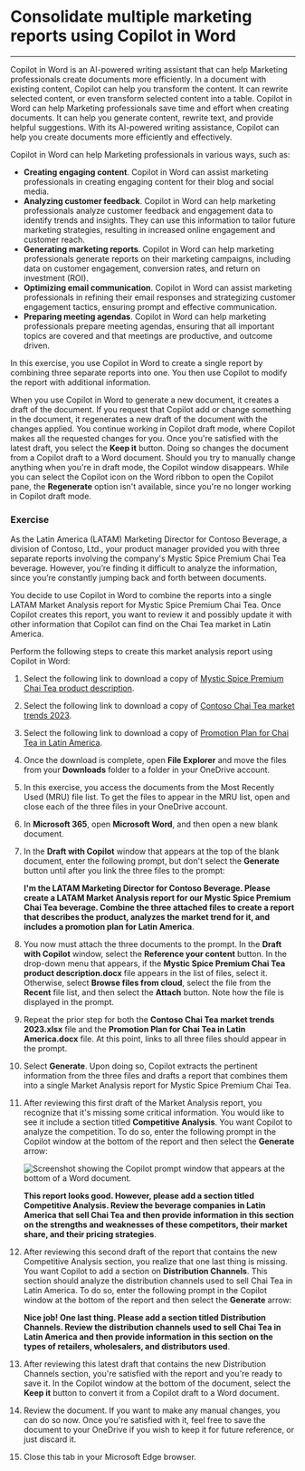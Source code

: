# Consolidate multiple marketing reports using Copilot in Word
---
Copilot in Word is an AI-powered writing assistant that can help Marketing professionals create documents more efficiently. In a document with existing content, Copilot can help you transform the content. It can rewrite selected content, or even transform selected content into a table. Copilot in Word can help Marketing professionals save time and effort when creating documents. It can help you generate content, rewrite text, and provide helpful suggestions. With its AI-powered writing assistance, Copilot can help you create documents more efficiently and effectively.

Copilot in Word can help Marketing professionals in various ways, such as:

 -  **Creating engaging content**. Copilot in Word can assist marketing professionals in creating engaging content for their blog and social media.
 -  **Analyzing customer feedback**. Copilot in Word can help marketing professionals analyze customer feedback and engagement data to identify trends and insights. They can use this information to tailor future marketing strategies, resulting in increased online engagement and customer reach.
 -  **Generating marketing reports**. Copilot in Word can help marketing professionals generate reports on their marketing campaigns, including data on customer engagement, conversion rates, and return on investment (ROI).
 -  **Optimizing email communication**. Copilot in Word can assist marketing professionals in refining their email responses and strategizing customer engagement tactics, ensuring prompt and effective communication.
 -  **Preparing meeting agendas**. Copilot in Word can help marketing professionals prepare meeting agendas, ensuring that all important topics are covered and that meetings are productive, and outcome driven.

In this exercise, you use Copilot in Word to create a single report by combining three separate reports into one. You then use Copilot to modify the report with additional information.

When you use Copilot in Word to generate a new document, it creates a draft of the document. If you request that Copilot add or change something in the document, it regenerates a new draft of the document with the changes applied. You continue working in Copilot draft mode, where Copilot makes all the requested changes for you. Once you're satisfied with the latest draft, you select the **Keep it** button. Doing so changes the document from a Copilot draft to a Word document. Should you try to manually change anything when you're in draft mode, the Copilot window disappears. While you can select the Copilot icon on the Word ribbon to open the Copilot pane, the **Regenerate** option isn't available, since you're no longer working in Copilot draft mode.

### Exercise

As the Latin America (LATAM) Marketing Director for Contoso Beverage, a division of Contoso, Ltd., your product manager provided you with three separate reports involving the company's Mystic Spice Premium Chai Tea beverage. However, you’re finding it difficult to analyze the information, since you’re constantly jumping back and forth between documents.

You decide to use Copilot in Word to combine the reports into a single LATAM Market Analysis report for Mystic Spice Premium Chai Tea. Once Copilot creates this report, you want to review it and possibly update it with other information that Copilot can find on the Chai Tea market in Latin America.

Perform the following steps to create this market analysis report using Copilot in Word:

1.  Select the following link to download a copy of [Mystic Spice Premium Chai Tea product description](https://edxinteractivepage.blob.core.windows.net/ms-4004/Mystic%20Spice%20Premium%20Chai%20Tea%20product%20description.docx).
2.  Select the following link to download a copy of [Contoso Chai Tea market trends 2023](https://edxinteractivepage.blob.core.windows.net/ms-4004/Contoso%20Chai%20Tea%20market%20trends%202023.docx).
3.  Select the following link to download a copy of [Promotion Plan for Chai Tea in Latin America](https://edxinteractivepage.blob.core.windows.net/ms-4004/Promotion%20Plan%20for%20Chai%20Tea%20in%20Latin%20America.docx).
4.  Once the download is complete, open **File Explorer** and move the files from your **Downloads** folder to a folder in your OneDrive account.
5.  In this exercise, you access the documents from the Most Recently Used (MRU) file list. To get the files to appear in the MRU list, open and close each of the three files in your OneDrive account.
6.  In **Microsoft 365**, open **Microsoft Word**, and then open a new blank document.
7.  In the **Draft with Copilot** window that appears at the top of the blank document, enter the following prompt, but don't select the **Generate** button until after you link the three files to the prompt:
    
    **I'm the LATAM Marketing Director for Contoso Beverage. Please create a LATAM Market Analysis report for our Mystic Spice Premium Chai Tea beverage. Combine the three attached files to create a report that describes the product, analyzes the market trend for it, and includes a promotion plan for Latin America**.
8.  You now must attach the three documents to the prompt. In the **Draft with Copilot** window, select the **Reference your content** button. In the drop-down menu that appears, if the **Mystic Spice Premium Chai Tea product description.docx** file appears in the list of files, select it. Otherwise, select **Browse files from cloud**, select the file from the **Recent** file list, and then select the **Attach** button. Note how the file is displayed in the prompt.
9.  Repeat the prior step for both the **Contoso Chai Tea market trends 2023.xlsx** file and the **Promotion Plan for Chai Tea in Latin America.docx** file. At this point, links to all three files should appear in the prompt.
10. Select **Generate**. Upon doing so, Copilot extracts the pertinent information from the three files and drafts a report that combines them into a single Market Analysis report for Mystic Spice Premium Chai Tea.
11. After reviewing this first draft of the Market Analysis report, you recognize that it's missing some critical information. You would like to see it include a section titled **Competitive Analysis**. You want Copilot to analyze the competition. To do so, enter the following prompt in the Copilot window at the bottom of the report and then select the **Generate** arrow:
    
    ![Screenshot showing the Copilot prompt window that appears at the bottom of a Word document.](https://github.com/MicrosoftLearning/APL-4004-Empower-workforce-copilot-use-cases/blob/master/Allfiles/media/copilot-window-word-a5ec12f6.png)
    
    
    **This report looks good. However, please add a section titled Competitive Analysis. Review the beverage companies in Latin America that sell Chai Tea and then provide information in this section on the strengths and weaknesses of these competitors, their market share, and their pricing strategies**.
12. After reviewing this second draft of the report that contains the new Competitive Analysis section, you realize that one last thing is missing. You want Copilot to add a section on **Distribution Channels**. This section should analyze the distribution channels used to sell Chai Tea in Latin America. To do so, enter the following prompt in the Copilot window at the bottom of the report and then select the **Generate** arrow:
    
    **Nice job! One last thing. Please add a section titled Distribution Channels. Review the distribution channels used to sell Chai Tea in Latin America and then provide information in this section on the types of retailers, wholesalers, and distributors used**.
13. After reviewing this latest draft that contains the new Distribution Channels section, you're satisfied with the report and you're ready to save it. In the Copilot window at the bottom of the document, select the **Keep it** button to convert it from a Copilot draft to a Word document.
14. Review the document. If you want to make any manual changes, you can do so now. Once you're satisfied with it, feel free to save the document to your OneDrive if you wish to keep it for future reference, or just discard it.
15. Close this tab in your Microsoft Edge browser.
